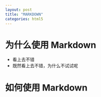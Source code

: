 ```yaml
---
layout: post
title: "MARKDOWN"
categories: html5
---
```




# 为什么使用 Markdown

* 看上去不错 
* 既然看上去不错，为什么不试试呢 


# 如何使用 Markdown
